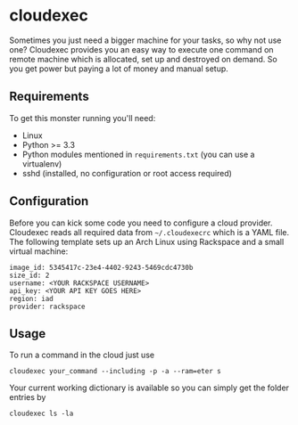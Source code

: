 cloudexec
=========
Sometimes you just need a bigger machine for your tasks, so why not use one? Cloudexec provides you an easy way to execute one command on remote machine which is allocated, set up and destroyed on demand. So you get power but paying a lot of money and manual setup.

Requirements
------------
To get this monster running you'll need:

 - Linux
 - Python >= 3.3
 - Python modules mentioned in `requirements.txt` (you can use a virtualenv)
 - sshd (installed, no configuration or root access required)

Configuration
-------------
Before you can kick some code you need to configure a cloud provider. Cloudexec reads all required data from `~/.cloudexecrc` which is a YAML file. The following template sets up an Arch Linux using Rackspace and a small virtual machine:

    image_id: 5345417c-23e4-4402-9243-5469cdc4730b
    size_id: 2
    username: <YOUR RACKSPACE USERNAME>
    api_key: <YOUR API KEY GOES HERE>
    region: iad
    provider: rackspace

Usage
-----
To run a command in the cloud just use

    cloudexec your_command --including -p -a --ram=eter s

Your current working dictionary is available so you can simply get the folder entries by

    cloudexec ls -la

